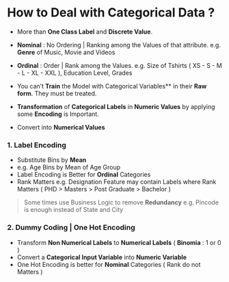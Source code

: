 # How to Deal with Categorical Data ?

- More than **One Class Label** and **Discrete Value**.
- **Nominal** : No Ordering | Ranking among the Values of that attribute. e.g. **Genre** of Music, Movie and Videos
- **Ordinal** : Order | Rank among the Values. e.g. Size of Tshirts ( XS - S - M - L - XL - XXL ), Education Level, Grades 

- You can’t **Train** the Model with  Categorical Variables** in their **Raw form**. They must be treated.
- **Transformation** of **Categorical Labels** in **Numeric Values** by applying some **Encoding** is Important.

- Convert into **Numerical Values**

### 1. Label Encoding
- Substitute Bins by **Mean**
- e.g. Age Bins by Mean of Age Group
- Label Encoding is Better for **Ordinal** Categories
- Rank Matters e.g. Designation Feature may contain Labels where Rank Matters ( PHD > Masters > Post Graduate > Bachelor )

> Some times use Business Logic to remove **Redundancy** e.g. Pincode is enough instead of State and City 

### 2. Dummy Coding | One Hot Encoding
- Transform **Non Numerical Labels** to **Numerical Labels** ( **Binomia** : 1 or 0 ) 
- Convert a **Categorical Input Variable** into **Numeric Variable**
- One Hot Encoding is better for **Nominal** Categories ( Rank do not Matters )


